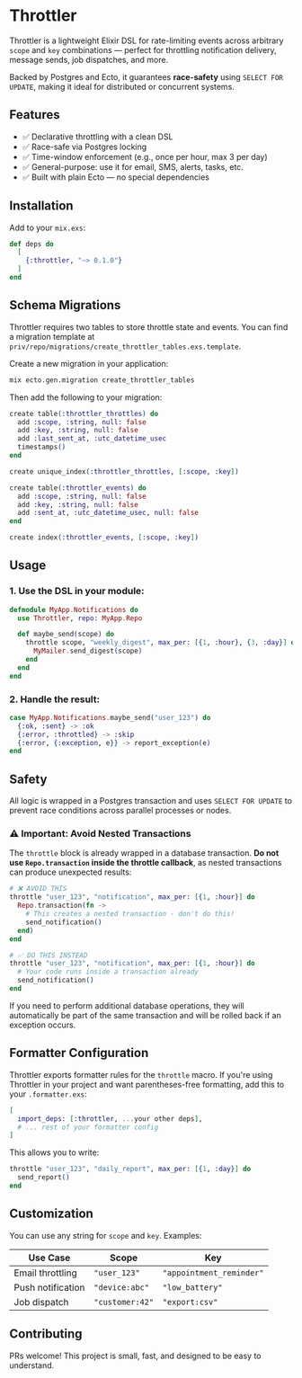 # Throttler

Throttler is a lightweight Elixir DSL for rate-limiting events across arbitrary `scope` and `key` combinations — perfect for throttling notification delivery, message sends, job dispatches, and more.

Backed by Postgres and Ecto, it guarantees **race-safety** using `SELECT FOR UPDATE`, making it ideal for distributed or concurrent systems.

## Features

- ✅ Declarative throttling with a clean DSL
- ✅ Race-safe via Postgres locking
- ✅ Time-window enforcement (e.g., once per hour, max 3 per day)
- ✅ General-purpose: use it for email, SMS, alerts, tasks, etc.
- ✅ Built with plain Ecto — no special dependencies

## Installation

Add to your `mix.exs`:

```elixir
def deps do
  [
    {:throttler, "~> 0.1.0"}
  ]
end
```

## Schema Migrations

Throttler requires two tables to store throttle state and events. You can find a migration template at `priv/repo/migrations/create_throttler_tables.exs.template`.

Create a new migration in your application:

```bash
mix ecto.gen.migration create_throttler_tables
```

Then add the following to your migration:

```elixir
create table(:throttler_throttles) do
  add :scope, :string, null: false
  add :key, :string, null: false
  add :last_sent_at, :utc_datetime_usec
  timestamps()
end

create unique_index(:throttler_throttles, [:scope, :key])

create table(:throttler_events) do
  add :scope, :string, null: false
  add :key, :string, null: false
  add :sent_at, :utc_datetime_usec, null: false
end

create index(:throttler_events, [:scope, :key])
```

## Usage

### 1. Use the DSL in your module:

```elixir
defmodule MyApp.Notifications do
  use Throttler, repo: MyApp.Repo

  def maybe_send(scope) do
    throttle scope, "weekly_digest", max_per: [{1, :hour}, {3, :day}] do
      MyMailer.send_digest(scope)
    end
  end
end
```

### 2. Handle the result:

```elixir
case MyApp.Notifications.maybe_send("user_123") do
  {:ok, :sent} -> :ok
  {:error, :throttled} -> :skip
  {:error, {:exception, e}} -> report_exception(e)
end
```

## Safety

All logic is wrapped in a Postgres transaction and uses `SELECT FOR UPDATE` to prevent race conditions across parallel processes or nodes.

### ⚠️ Important: Avoid Nested Transactions

The `throttle` block is already wrapped in a database transaction. **Do not use `Repo.transaction` inside the throttle callback**, as nested transactions can produce unexpected results:

```elixir
# ❌ AVOID THIS
throttle "user_123", "notification", max_per: [{1, :hour}] do
  Repo.transaction(fn ->
    # This creates a nested transaction - don't do this!
    send_notification()
  end)
end

# ✅ DO THIS INSTEAD
throttle "user_123", "notification", max_per: [{1, :hour}] do
  # Your code runs inside a transaction already
  send_notification()
end
```

If you need to perform additional database operations, they will automatically be part of the same transaction and will be rolled back if an exception occurs.

## Formatter Configuration

Throttler exports formatter rules for the `throttle` macro. If you're using Throttler in your project and want parentheses-free formatting, add this to your `.formatter.exs`:

```elixir
[
  import_deps: [:throttler, ...your other deps],
  # ... rest of your formatter config
]
```

This allows you to write:

```elixir
throttle "user_123", "daily_report", max_per: [{1, :day}] do
  send_report()
end
```

## Customization

You can use any string for `scope` and `key`. Examples:

| Use Case          | Scope           | Key                      |
| ----------------- | --------------- | ------------------------ |
| Email throttling  | `"user_123"`    | `"appointment_reminder"` |
| Push notification | `"device:abc"`  | `"low_battery"`          |
| Job dispatch      | `"customer:42"` | `"export:csv"`           |

## Contributing

PRs welcome! This project is small, fast, and designed to be easy to understand.
